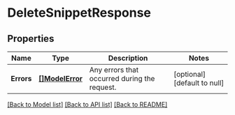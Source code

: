 # DeleteSnippetResponse

## Properties

 Name       | Type                         | Description                                  | Notes                        
------------|------------------------------|----------------------------------------------|------------------------------
 **Errors** | [**[]ModelError**](Error.md) | Any errors that occurred during the request. | [optional] [default to null] 

[[Back to Model list]](../README.md#documentation-for-models) [[Back to API list]](../README.md#documentation-for-api-endpoints) [[Back to README]](../README.md)


